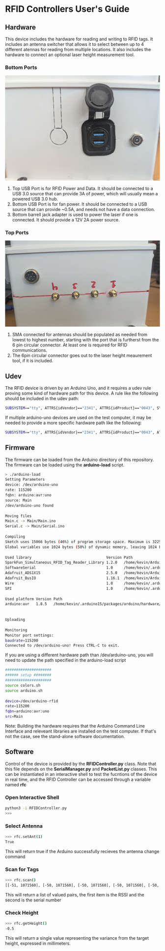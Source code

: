 # RFID Controllers User's Guide #

## Hardware ##
This device includes the hardware for reading and writing to RFID tags. It includes an antenna switcher that allows it to select between up to 4 different atennas for reading from multiple locations. It also includes the hardware to connect an optional laser height measurement tool. 

### Bottom Ports ###
![bottom ports](https://github.com/notkevinjohn/RFIDController/blob/master/images/Hardware_Bottom.jpg)
1. Top USB Port is for RFID Power and Data. It should be connected to a USB 3.0 source that can provide 3A of power, which will usually mean a powered USB 3.0 hub.
2. Bottom USB Port is for fan power. It should be connected to a USB source that can provide ~0.5A, and needs not have a data connection.
3. Bottom barrell jack adapter is used to power the laser if one is connected. It should provide a 12V 2A power source. 

### Top Ports ###
![top ports](https://github.com/notkevinjohn/RFIDController/blob/master/images/Hardware_Top.jpg)
1. SMA connected for antennas should be populated as needed from lowest to highest number, starting with the port that is furtherst from the 6 pin circular connector. At least one is required for RFID communications.
2. The 6pin circular connector goes out to the laser height meaurement tool, if it is included. 

## Udev ##
The RFID device is driven by an Arduino Uno, and it requires a udev rule proving some kind of hardware path for this device. A rule like the following should be included in the udev path:
``` bash
SUBSYSTEM=="tty", ATTRS{idVendor}=="2341", ATTRS{idProduct}=="0043", SYMLINK+="arduino-uno", MODE="0666"
```
If multiple arduino-uno devices are used on the test computer, it may be needed to provide a more specific hardware path like the following:

``` bash
SUBSYSTEM=="tty", ATTRS{idVendor}=="2341", ATTRS{idProduct}=="0043", ATTRS{serial}=="44231313430351703140", SYMLINK+="arduino-rfid", MODE="0666"
```

## Firmware ##
The firmware can be loaded from the Arduino directory of this repository. The firmware can be loaded using the **arduino-load** script. 
```bash
> ./arduino-load
Setting Parameters
device: /dev/arduino-uno
rate: 115200
fqbn: arduino:avr:uno
source: Main
/dev/arduino-uno found

Moving files
Main.c -> Main/Main.ino
Serial.c -> Main/Serial.ino

Compiling
Sketch uses 15066 bytes (46%) of program storage space. Maximum is 32256 bytes.
Global variables use 1024 bytes (50%) of dynamic memory, leaving 1024 bytes for local variables. Maximum is 2048 bytes.

Used library                                  Version Path                                                                               
SparkFun_Simultaneous_RFID_Tag_Reader_Library 1.2.0   /home/kevin/Arduino/libraries/SparkFun_Simultaneous_RFID_Tag_Reader_Library        
SoftwareSerial                                1.0     /home/kevin/.arduino15/packages/arduino/hardware/avr/1.8.5/libraries/SoftwareSerial
Adafruit_ADS1X15                              2.5.0   /home/kevin/Arduino/libraries/Adafruit_ADS1X15                                     
Adafruit_BusIO                                1.16.1  /home/kevin/Arduino/libraries/Adafruit_BusIO                                       
Wire                                          1.0     /home/kevin/.arduino15/packages/arduino/hardware/avr/1.8.5/libraries/Wire          
SPI                                           1.0     /home/kevin/.arduino15/packages/arduino/hardware/avr/1.8.5/libraries/SPI           

Used platform Version Path                                                      
arduino:avr   1.8.5   /home/kevin/.arduino15/packages/arduino/hardware/avr/1.8.5


Uploading

Monitoring
Monitor port settings:
baudrate=115200
Connected to /dev/arduino-uno! Press CTRL-C to exit.
```
If you are using a different hardware path than /dev/arduino-uno, you will need to update the path specified in the arduino-load script
``` bash
#####################
###### setup ########
#####################
source colors.sh
source arduino.sh

device=/dev/arduino-rfid
rate=115200
fqbn=arduino:avr:uno
src=Main
```

Note: Building the hardware requires that the Arduino Command Line Interface and releveant libraries are installed on the test computer. If that's not the case, see the stand-alone software documentation. 

## Software ##
Control of the device is provided by the **RFIDController.py** class. Note that this file depends on the **SerialManager.py** and **PacketList.py** classes. 
This can be instantiated in an interactive shell to test the fucntions of the device in real time, and the RFID Controller can be accessed through a variable named **rfc**

### Open Interactive Shell ###
``` bash
python3 -i RFIDController.py 
>>>
```
### Select Antenna ###
```bash
>>> rfc.setAnt(1)
True
```
This will return true if the Arduino successfully recieves the antenna change command

### Scan for Tags ###
``` bash
>>> rfc.scan()
[[-51, 1071560], [-50, 1071560], [-50, 1071560], [-50, 1071560], [-50, 1071560], [-51, 1071560]]
```
This will return a list of valued pairs, the first item is the RSSI and the second is the serial number

### Check Height ###
``` bash
>>> rfc.getHeight()
-0.5
```
This will return a single value representing the variance from the target height, expressed in millimeters. 

